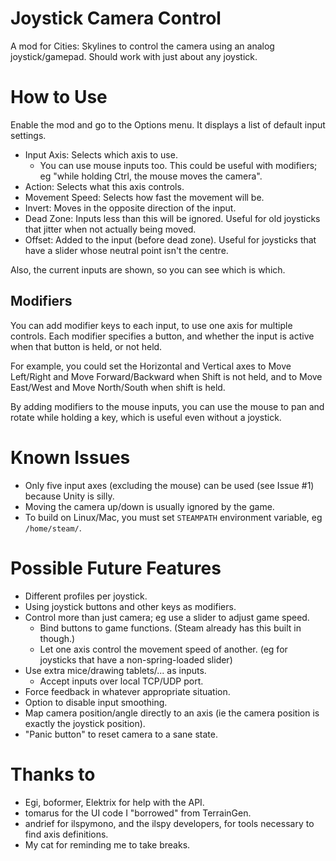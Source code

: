 # Joystick Camera Control
A mod for Cities: Skylines to control the camera using an analog joystick/gamepad. Should work with just about any joystick.

# How to Use
Enable the mod and go to the Options menu. It displays a list of default input settings.
* Input Axis: Selects which axis to use.
  * You can use mouse inputs too. This could be useful with modifiers; eg "while holding Ctrl, the mouse moves the camera".
* Action: Selects what this axis controls.
* Movement Speed: Selects how fast the movement will be.
* Invert: Moves in the opposite direction of the input.
* Dead Zone: Inputs less than this will be ignored. Useful for old joysticks that jitter when not actually being moved.
* Offset: Added to the input (before dead zone). Useful for joysticks that have a slider whose neutral point isn't the centre.

Also, the current inputs are shown, so you can see which is which.

## Modifiers
You can add modifier keys to each input, to use one axis for multiple controls. Each modifier specifies a button, and whether the input is active when that button is held, or not held.

For example, you could set the Horizontal and Vertical axes to Move Left/Right and Move Forward/Backward when Shift is not held, and to Move East/West and Move North/South when shift is held.

By adding modifiers to the mouse inputs, you can use the mouse to pan and rotate while holding a key, which is useful even without a joystick.

# Known Issues
* Only five input axes (excluding the mouse) can be used (see Issue #1) because Unity is silly.
* Moving the camera up/down is usually ignored by the game.
* To build on Linux/Mac, you must set `STEAMPATH` environment variable, eg `/home/steam/`.

# Possible Future Features
* Different profiles per joystick.
* Using joystick buttons and other keys as modifiers.
* Control more than just camera; eg use a slider to adjust game speed.
  * Bind buttons to game functions. (Steam already has this built in though.)
  * Let one axis control the movement speed of another. (eg for joysticks that have a non-spring-loaded slider)
* Use extra mice/drawing tablets/... as inputs.
  * Accept inputs over local TCP/UDP port.
* Force feedback in whatever appropriate situation.
* Option to disable input smoothing.
* Map camera position/angle directly to an axis (ie the camera position is exactly the joystick position).
* "Panic button" to reset camera to a sane state.

# Thanks to
* Egi, boformer, Elektrix for help with the API.
* tomarus for the UI code I "borrowed" from TerrainGen.
* andrief for ilspymono, and the ilspy developers, for tools necessary to find axis definitions.
* My cat for reminding me to take breaks.
